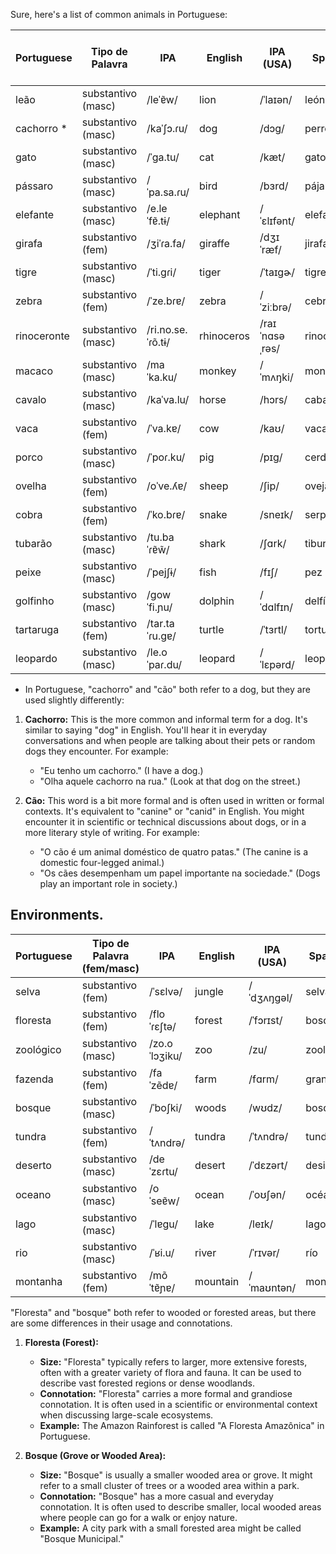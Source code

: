 Sure, here's a list of common animals in Portuguese:

| Portuguese    | Tipo de Palavra  | IPA            | English    | IPA (USA) | Spanish       | Spanish IPA (Latin America) | No. |
|---------------|------------------|----------------|------------|-----------|---------------|---------------------------|-----|
| leão          | substantivo (masc) | /leˈɐ̃w/       | lion       | /ˈlaɪən/  | león          | /leˈon/                  | 2099 |
| cachorro *    | substantivo (masc) | /kaˈʃɔ.ɾu/    | dog        | /dɔɡ/     | perro         | /ˈpero/                  | 2100 |
| gato          | substantivo (masc) | /ˈɡa.tu/       | cat        | /kæt/     | gato          | /ˈɡato/                 | 2101 |
| pássaro       | substantivo (masc) | /ˈpa.sa.ɾu/    | bird       | /bɜrd/    | pájaro        | /ˈpaxaɾo/               | 2102 |
| elefante      | substantivo (masc) | /e.leˈfɐ̃.tɨ/ | elephant   | /ˈɛlɪfənt/| elefante      | /eleˈfante/               | 2104 |
| girafa        | substantivo (fem)  | /ʒiˈɾa.fa/     | giraffe    | /dʒɪˈræf/ | jirafa        | /xiˈɾafa/               | 2105 |
| tigre         | substantivo (masc) | /ˈti.ɡɾi/      | tiger      | /ˈtaɪɡɚ/  | tigre         | /ˈtiɡɾe/                | 2106 |
| zebra         | substantivo (fem)  | /ˈze.bɾɐ/      | zebra      | /ˈziːbrə/ | cebra         | /ˈsebɾa/                | 2107 |
| rinoceronte   | substantivo (masc) | /ri.no.se.ˈɾõ.tɨ/ | rhinoceros | /raɪˈnɑsəˌrəs/ | rinoceronte   | /rinoseˈɾonte/  | 2108 |
| macaco        | substantivo (masc) | /maˈka.ku/     | monkey     | /ˈmʌŋki/  | mono          | /ˈmono/                 | 2109 |
| cavalo        | substantivo (masc) | /kaˈva.lu/     | horse      | /hɔrs/    | caballo       | /kaˈbaʎo/               | 2103 |
| vaca          | substantivo (fem)  | /ˈva.kɐ/       | cow        | /kaʊ/     | vaca          | /ˈbaka/                 | 2110 |
| porco         | substantivo (masc) | /ˈpoɾ.ku/      | pig        | /pɪɡ/     | cerdo         | /ˈseɾdo/                | 2112 |
| ovelha        | substantivo (fem)  | /oˈve.ʎɐ/      | sheep      | /ʃip/     | oveja         | /oˈβexa/                | 2111 |
| cobra         | substantivo (fem)  | /ˈko.bɾɐ/      | snake      | /sneɪk/   | serpiente     | /serˈpjente/            | 2113 |
| tubarão       | substantivo (masc) | /tu.baˈɾɐ̃w̃/  | shark      | /ʃɑrk/    | tiburón       | /tiβuˈɾon/                | 2114 |
| peixe         | substantivo (masc) | /ˈpejʃɨ/       | fish       | /fɪʃ/     | pez           | /pes/                   | 2115 |
| golfinho      | substantivo (masc) | /ɡowˈfi.ɲu/   | dolphin    | /ˈdɑlfɪn/ | delfín        | /delˈfin/                | 2116 |
| tartaruga     | substantivo (fem)  | /tar.taˈɾu.ɡɐ/ | turtle     | /ˈtɜrtl/  | tortuga       | /torˈtuɣa/              | 2117 |
| leopardo      | substantivo (masc) | /le.oˈpaɾ.du/  | leopard    | /ˈlɛpərd/ | leopardo      | /leoˈpaɾðo/             | 2118 |


* In Portuguese, "cachorro" and "cão" both refer to a dog, but they are used slightly differently:

1. **Cachorro:** This is the more common and informal term for a dog. It's similar to saying "dog" in English. You'll hear it in everyday conversations and when people are talking about their pets or random dogs they encounter. For example:
   - "Eu tenho um cachorro." (I have a dog.)
   - "Olha aquele cachorro na rua." (Look at that dog on the street.)

2. **Cão:** This word is a bit more formal and is often used in written or formal contexts. It's equivalent to "canine" or "canid" in English. You might encounter it in scientific or technical discussions about dogs, or in a more literary style of writing. For example:
   - "O cão é um animal doméstico de quatro patas." (The canine is a domestic four-legged animal.)
   - "Os cães desempenham um papel importante na sociedade." (Dogs play an important role in society.)
  


## Environments. 

| Portuguese   | Tipo de Palavra (fem/masc)  | IPA            | English       | IPA (USA)   | Spanish       | Spanish IPA    | No. |
|--------------|-----------------------------|----------------|---------------|-------------|---------------|----------------|-----|
| selva        | substantivo (fem)           | /ˈsɛlvə/       | jungle        | /ˈdʒʌŋɡəl/  | selva         | /ˈselva/       | 2119 |
| floresta     | substantivo (fem)           | /floˈɾɛʃtə/    | forest        | /ˈfɔrɪst/    | bosque        | /ˈboske/      | 2120 |
| zoológico    | substantivo (masc)          | /zo.oˈlɔʒiku/  | zoo           | /zu/        | zoológico     | /θo.oˈloxi̯ko/  | 2121 |
| fazenda      | substantivo (fem)           | /faˈzẽdɐ/      | farm          | /fɑrm/      | granja        | /ˈɡɾaŋxa/      | 2122 |
| bosque       | substantivo (masc)          | /ˈboʃki/       | woods         | /wʊdz/      | bosque        | /ˈboske/       | 2123 |
| tundra       | substantivo (fem)           | /ˈtʌndrə/      | tundra        | /ˈtʌndrə/   | tundra        | /ˈtundɾa/      |     |
| deserto      | substantivo (masc)          | /deˈzɛɾtu/     | desert        | /ˈdɛzərt/   | desierto      | /deˈsjerto/    |     |
| oceano       | substantivo (masc)          | /oˈseɐ̃w/      | ocean         | /ˈoʊʃən/    | océano        | /oˈθe̯ano/     |     |
| lago         | substantivo (masc)          | /ˈlɐɡu/        | lake          | /leɪk/      | lago          | /ˈlaɣo/       |     |
| rio          | substantivo (masc)          | /ˈʁi.u/        | river         | /ˈrɪvər/    | río           | /ˈri.o/       |     |
| montanha     | substantivo (fem)           | /mõˈtɐ̃ɲɐ/     | mountain      | /ˈmaʊntən/  | montaña       | /monˈtaɲa/     |     |


"Floresta" and "bosque" both refer to wooded or forested areas, but there are some differences in their usage and connotations.

1. **Floresta (Forest):**
   - **Size:** "Floresta" typically refers to larger, more extensive forests, often with a greater variety of flora and fauna. It can be used to describe vast forested regions or dense woodlands.
   - **Connotation:** "Floresta" carries a more formal and grandiose connotation. It is often used in a scientific or environmental context when discussing large-scale ecosystems.
   - **Example:** The Amazon Rainforest is called "A Floresta Amazônica" in Portuguese.

2. **Bosque (Grove or Wooded Area):**
   - **Size:** "Bosque" is usually a smaller wooded area or grove. It might refer to a small cluster of trees or a wooded area within a park.
   - **Connotation:** "Bosque" has a more casual and everyday connotation. It is often used to describe smaller, local wooded areas where people can go for a walk or enjoy nature.
   - **Example:** A city park with a small forested area might be called "Bosque Municipal."

